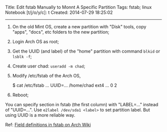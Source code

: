 Title: Edit fstab Manually to Monnt A Specific Partition
Tags: fstab; linux
Notebook [t/j/o/y/c]: t
Created: 2014-07-29 18:25:02

------

1. On the old Mint OS, create a new partition with "Disk" tools, copy "apps", "docs", etc folders to the new partition;

1. Login Arch OS as root;

1. Get the UUID (and label) of the "home" partition with command `blkid` or `lsblk -f`;

1. Create user chad: `useradd -m chad`;

1. Modify /etc/fstab of the Arch OS, 

    $ cat /etc/fstab
    ...
    UUID=...    /home/chad    ext4    ...    0    2

1. Reboot;

You can specify <file system> section in fstab (the first column) with "LABEL=..." instead of "UUID=...".
Use `e2label /dev/sda1 <label>` to set partition label. But using UUID is a more reliable way.


Ref: [Field definitions in fstab on Arch Wiki](https://wiki.archlinux.org/index.php/fstab#Field_definitions)
